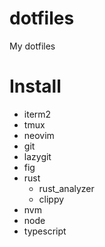 # dotfiles
My dotfiles

# Install

* iterm2
* tmux
* neovim
* git
* lazygit
* fig
* rust
	* rust_analyzer
	* clippy
* nvm
* node
* typescript

